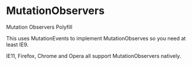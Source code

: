 MutationObservers
=================

Mutation Observers Polyfill

This uses MutationEvents to implement MutationObserves so you need at least IE9. 

IE11, Firefox, Chrome and Opera all support MutationObservers natively.
